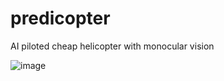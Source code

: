 # predicopter
AI piloted cheap helicopter with monocular vision

![image](https://user-images.githubusercontent.com/28424206/170616014-8761cb60-2730-476d-9117-d075ffe2b812.png)
